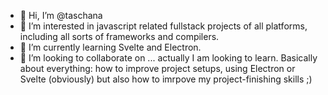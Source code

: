 - 👋 Hi, I’m @taschana
- 👀 I’m interested in javascript related fullstack projects of all platforms, including all sorts of frameworks and compilers.
- 🌱 I’m currently learning Svelte and Electron.
- 💞️ I’m looking to collaborate on ... actually I am looking to learn. Basically about everything: how to improve project setups, using Electron or Svelte (obviously) but also how to imrpove my project-finishing skills ;)

<!---
taschana/taschana is a ✨ special ✨ repository because its `README.md` (this file) appears on your GitHub profile.
You can click the Preview link to take a look at your changes.
--->
